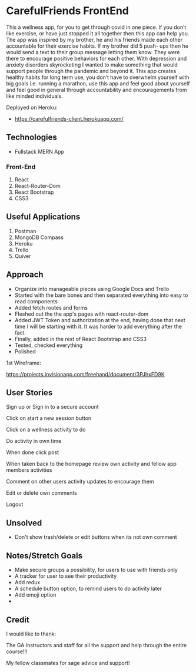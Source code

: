 # CarefulFriends FrontEnd 

This a wellness app, for you to get through covid in one piece. If you don’t like exercise, or have just stopped it all together then this app can help you. The app was inspired by my brother, he and his friends made each other accountable for their exercise habits. If my brother did 5 push- ups then he would send a text to their group message letting them know. They were there to encourage positive behaviors for each other. With depression and anxiety disorders skyrocketing I wanted to make something that would support people through the pandemic and beyond it. This app creates healthy habits for long term use, you don’t have to overwhelm yourself with big goals i.e. running a marathon, use this app and feel good about yourself and feel good in general through accountability and encouragements from like minded individuals.

Deployed on Heroku:
- https://carefulfriends-client.herokuapp.com/

## Technologies

- Fullstack MERN App
### Front-End

1. React
2. React-Router-Dom
3. React Bootstrap
4. CSS3

<!-- ## Back-End

1. Express
2. MongoDB
3. Mongoose
4. Jsonwebtoken -->
<!-- - Added Full CRUD -->
## Useful Applications

1. Postman
2. MongoDB Compass
3. Heroku
4. Trello
5. Quiver
## Approach

- Organize into manageable pieces using Google Docs and Trello
- Started with the bare bones and then separated everything into easy to read components
- Added fetch routes and forms
- Fleshed out the the app's pages with react-router-dom
- Added JWT Token and authorization at the end, having done that next time I will be starting with it. It was harder to add everything after the fact.
- Finally, added in the rest of React Bootstrap and CSS3
- Tested, checked everything
- Polished

1st Wireframe:

https://projects.invisionapp.com/freehand/document/3PJhxFD9K
## User Stories

Sign up or Sign in to a secure account

Click on start a new session button

Click on a wellness activity to do

Do activity in own time

When done click post

When taken back to the homepage review own activity and fellow app members activities

Comment on other users activity updates to encourage them

Edit or delete own comments

Logout

## Unsolved

- Don't show trash/delete or edit buttons when its not own comment

## Notes/Stretch Goals

- Make secure groups a possibility, for users to use with friends only
- A tracker for user to see their productivity
- Add redux
- A schedule button option, to remind users to do activity later
- Add emoji option
-

## Credit

I would like to thank:

The GA Instructors and staff for all the support and help through the entire course!!!

My fellow classmates for sage advice and support!


